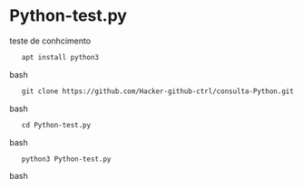 # Python-test.py
teste de conhcimento

```1
   apt install python3
```
bash
```2
   git clone https://github.com/Hacker-github-ctrl/consulta-Python.git
```
bash
```3
   cd Python-test.py
```
bash
```4
   python3 Python-test.py
```
bash
